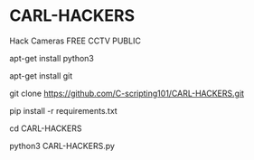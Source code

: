 # CARL-HACKERS
Hack Cameras FREE CCTV PUBLIC


apt-get install python3

apt-get install git

git clone https://github.com/C-scripting101/CARL-HACKERS.git

pip install -r requirements.txt

cd CARL-HACKERS

python3 CARL-HACKERS.py
